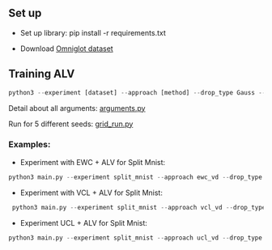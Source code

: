 ## Set up
- Set up library: 	pip install -r requirements.txt	

- Download [Omniglot dataset](https://drive.google.com/file/d/19UaTcjGYj8YUBlj69mPK7zcVvFUR8bso/view)

## Training ALV
```python
python3 --experiment [dataset] --approach [method] --drop_type Gauss --droprate [init_alpha] ...
```
Detail about all arguments: [arguments.py](https://github.com/NamCyan/ALV/blob/main/src/arguments.py)

Run for 5 different seeds: [grid_run.py](https://github.com/NamCyan/ALV/blob/main/src/grid_run.py)

### Examples:

* Experiment with EWC + ALV for Split Mnist: 
```python
python3 main.py --experiment split_mnist --approach ewc_vd --drop_type Gauss --droprate 0.5 --KL_weight 0.0001 --lamb 40000
```

* Experiment with VCL + ALV for Split Mnist: 
```python
 python3 main.py --experiment split_mnist --approach vcl_vd --drop_type Gauss --droprate 0.1 --KL_weight 0.01 --local_trick  --num_samples 1 --test_sample 100
```
* Experiment UCL + ALV for Split Mnist: 
```python
python3 main.py --experiment split_mnist --approach ucl_vd --drop_type Gauss --droprate 0.1 --KL_weight 0.001 --local_trick --beta 0.0001 --ratio 0.5 --lr_rho 0.001 --alpha 0.01 --num_samples 1 --test_sample 100
```
